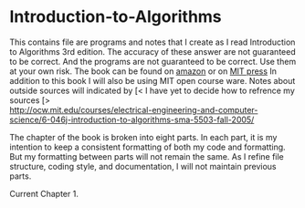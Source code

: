 # Introduction-to-Algorithms
This contains file are programs and notes that I create as I read Introduction
to Algorithms 3rd edition. The accuracy of these answer are not guaranteed to be
correct. And the programs are not guaranteed to be correct. Use them at your
own risk. The book can be found on
[amazon](http://www.amazon.com/Introduction-Algorithms-Edition-Thomas-Cormen/dp/0262033844)
or on [MIT press](http://mitpress.mit.edu/books/introduction-algorithms)
In addition to this book I will also be using MIT open course ware. Notes about
outside sources will indicated by [< I have yet to decide how to refrence my
sources [>  
http://ocw.mit.edu/courses/electrical-engineering-and-computer-science/6-046j-introduction-to-algorithms-sma-5503-fall-2005/

The chapter of the book is broken into eight parts. In each part, it is my intention
to keep a consistent formatting of both my code and formatting. But my
formatting between parts will not remain the same. As I refine file structure,
coding style, and documentation, I will not maintain previous parts.  

Current Chapter 1. 
